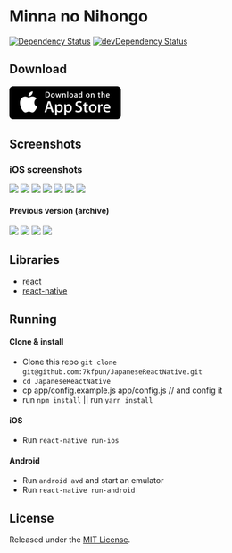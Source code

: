 # Minna no Nihongo

[![Dependency Status](https://david-dm.org/7kfpun/JapaneseReactNative.svg)](https://david-dm.org/7kfpun/JapaneseReactNative) [![devDependency Status](https://david-dm.org/7kfpun/JapaneseReactNative/dev-status.svg)](https://david-dm.org/7kfpun/JapaneseReactNative?type=dev)

## Download

[![App Store Button](assets/app-store.png "App Store Button")](https://itunes.apple.com/us/app/minna-no-nihongo/id1352780398?ls=1&mt=8)

## Screenshots

### iOS screenshots

<img src="https://raw.github.com/7kfpun/JapaneseReactNative/master/assets/screenshot-ios0.png" width="210"> <img src="https://raw.github.com/7kfpun/JapaneseReactNative/master/assets/screenshot-ios1.png" width="210"> <img src="https://raw.github.com/7kfpun/JapaneseReactNative/master/assets/screenshot-ios2.png" width="210"> <img src="https://raw.github.com/7kfpun/JapaneseReactNative/master/assets/screenshot-ios3.png" width="210"> <img src="https://raw.github.com/7kfpun/JapaneseReactNative/master/assets/screenshot-ios4.png" width="210"> <img src="https://raw.github.com/7kfpun/JapaneseReactNative/master/assets/screenshot-ios5.png" width="210"> <img src="https://raw.github.com/7kfpun/JapaneseReactNative/master/assets/screenshot-ios6.png" width="210">

#### Previous version (archive)

<img src="https://raw.github.com/7kfpun/JapaneseReactNative/master/assets/archive/screenshot-ios0.png" width="120"> <img src="https://raw.github.com/7kfpun/JapaneseReactNative/master/assets/archive/screenshot-ios1.png" width="120"> <img src="https://raw.github.com/7kfpun/JapaneseReactNative/master/assets/archive/screenshot-ios2.png" width="120"> <img src="https://raw.github.com/7kfpun/JapaneseReactNative/master/assets/archive/screenshot-ios3.png" width="120">

## Libraries

* [react](https://github.com/facebook/react)
* [react-native](https://github.com/facebook/react-native)

## Running

#### Clone & install

* Clone this repo `git clone git@github.com:7kfpun/JapaneseReactNative.git`
* `cd JapaneseReactNative`
* cp app/config.example.js app/config.js  // and config it
* run `npm install` || run `yarn install`

#### iOS

* Run `react-native run-ios`

#### Android

* Run `android avd` and start an emulator
* Run `react-native run-android`

## License

Released under the [MIT License](http://opensource.org/licenses/MIT).

